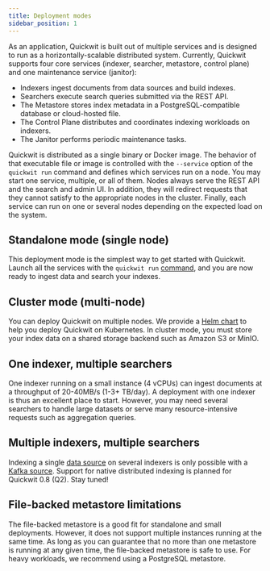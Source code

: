 ```yaml
---
title: Deployment modes
sidebar_position: 1
---
```


As an application, Quickwit is built out of multiple services and is designed to run as a horizontally-scalable distributed system. Currently, Quickwit supports four core services (indexer, searcher, metastore, control plane) and one maintenance service (janitor):

- Indexers ingest documents from data sources and build indexes.
- Searchers execute search queries submitted via the REST API.
- The Metastore stores index metadata in a PostgreSQL-compatible database or cloud-hosted file.
- The Control Plane distributes and coordinates indexing workloads on indexers.
- The Janitor performs periodic maintenance tasks.

Quickwit is distributed as a single binary or Docker image. The behavior of that executable file or image is controlled with the `--service` option of the `quickwit run` command and defines which services run on a node. You may start one service, multiple, or all of them. Nodes always serve the REST API and the search and admin UI. In addition, they will redirect requests that they cannot satisfy to the appropriate nodes in the cluster. Finally, each service can run on one or several nodes depending on the expected load on the system.

## Standalone mode (single node)

This deployment mode is the simplest way to get started with Quickwit. Launch all the services with the `quickwit run` [command](../reference/cli.md), and you are now ready to ingest data and search your indexes.

## Cluster mode (multi-node)

You can deploy Quickwit on multiple nodes. We provide a [Helm chart](./kubernetes/helm.md) to help you deploy Quickwit on Kubernetes. In cluster mode, you must store your index data on a shared storage backend such as Amazon S3 or MinIO.

## One indexer, multiple searchers

One indexer running on a small instance (4 vCPUs) can ingest documents at a throughput of 20-40MB/s (1-3+ TB/day). A deployment with one indexer is thus an excellent place to start. However, you may need several searchers to handle large datasets or serve many resource-intensive requests such as aggregation queries.

## Multiple indexers, multiple searchers

Indexing a single [data source](../configuration/source-config.md) on several indexers is only possible with a [Kafka source](../configuration/source-config.md#kafka-source).
Support for native distributed indexing is planned for Quickwit 0.8 (Q2). Stay tuned!

## File-backed metastore limitations

The file-backed metastore is a good fit for standalone and small deployments. However, it does not support multiple instances running at the same time. As long as you can guarantee that no more than one metastore is running at any given time, the file-backed metastore is safe to use. For heavy workloads, we recommend using a PostgreSQL metastore.
